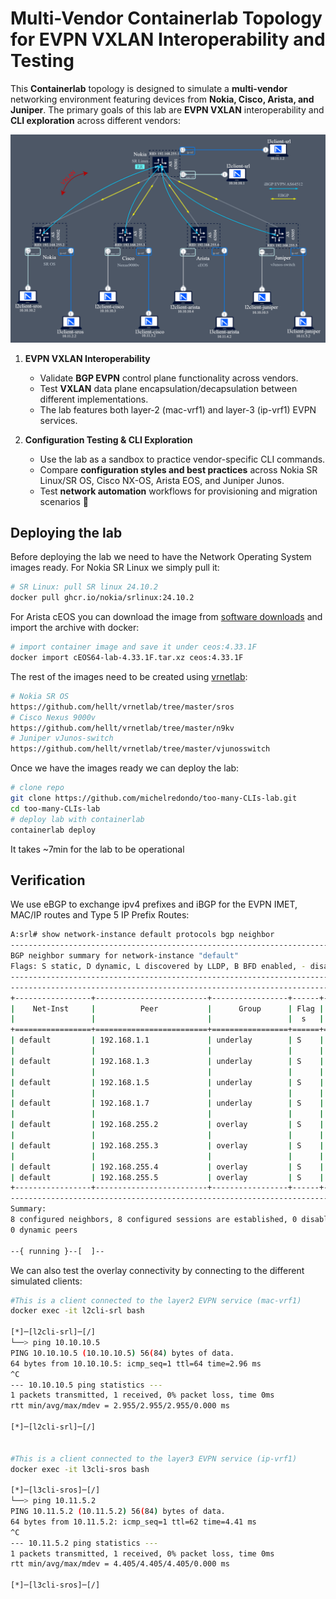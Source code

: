 # Multi-Vendor Containerlab Topology for EVPN VXLAN Interoperability and Testing

This **Containerlab** topology is designed to simulate a **multi-vendor** networking environment featuring devices from **Nokia, Cisco, Arista, and Juniper**. The primary goals of this lab are **EVPN VXLAN** interoperability and **CLI exploration** across different vendors:


![](./img/toomanyclis.png)
 

1. **EVPN VXLAN Interoperability**
	- Validate **BGP EVPN** control plane functionality across vendors.
	- Test **VXLAN** data plane encapsulation/decapsulation between different implementations.
 	- The lab features both layer-2 (mac-vrf1) and layer-3 (ip-vrf1) EVPN services.

2. **Configuration Testing & CLI Exploration**
	- Use the lab as a sandbox to practice vendor-specific CLI commands.
	- Compare **configuration styles and best practices** across Nokia SR Linux/SR OS, Cisco NX-OS, Arista EOS, and Juniper Junos.
	- Test **network automation** workflows for provisioning and migration scenarios 🚀

## Deploying the lab
Before deploying the lab we need to have the Network Operating System images ready.
For Nokia SR Linux we simply pull it: 
```bash
# SR Linux: pull SR linux 24.10.2
docker pull ghcr.io/nokia/srlinux:24.10.2
```
For Arista cEOS you can download the image from [software downloads](https://www.arista.com/en/support/software-download) and import the archive with docker:
```bash
# import container image and save it under ceos:4.33.1F
docker import cEOS64-lab-4.33.1F.tar.xz ceos:4.33.1F
```
The rest of the images need to be created using [vrnetlab](https://github.com/hellt/vrnetlab):
```bash
# Nokia SR OS
https://github.com/hellt/vrnetlab/tree/master/sros
# Cisco Nexus 9000v
https://github.com/hellt/vrnetlab/tree/master/n9kv
# Juniper vJunos-switch
https://github.com/hellt/vrnetlab/tree/master/vjunosswitch
```
Once we have the images ready we can deploy the lab:
```bash
# clone repo
git clone https://github.com/michelredondo/too-many-CLIs-lab.git
cd too-many-CLIs-lab
# deploy lab with containerlab
containerlab deploy
```
It takes ~7min for the lab to be operational

## Verification
We use eBGP to exchange ipv4 prefixes and iBGP for the EVPN IMET, MAC/IP routes and Type 5 IP Prefix Routes:
```bash
A:srl# show network-instance default protocols bgp neighbor
---------------------------------------------------------------------------------------------------------------------------------------------------------------
BGP neighbor summary for network-instance "default"
Flags: S static, D dynamic, L discovered by LLDP, B BFD enabled, - disabled, * slow
---------------------------------------------------------------------------------------------------------------------------------------------------------------
---------------------------------------------------------------------------------------------------------------------------------------------------------------
+-----------------+-------------------------+-----------------+------+---------+--------------+--------------+-------------+-------------------------+
|    Net-Inst     |          Peer           |      Group      | Flag | Peer-AS |    State     |    Uptime    |  AFI/SAFI   |     [Rx/Active/Tx]      |
|                 |                         |                 |  s   |         |              |              |             |                         |
+=================+=========================+=================+======+=========+==============+==============+=============+=========================+
| default         | 192.168.1.1             | underlay        | S    | 65002   | established  | 0d:0h:42m:55 | ipv4-       | [2/1/8]                 |
|                 |                         |                 |      |         |              | s            | unicast     |                         |
| default         | 192.168.1.3             | underlay        | S    | 65003   | established  | 0d:0h:36m:12 | ipv4-       | [2/1/8]                 |
|                 |                         |                 |      |         |              | s            | unicast     |                         |
| default         | 192.168.1.5             | underlay        | S    | 65004   | established  | 0d:0h:46m:8s | ipv4-       | [2/1/8]                 |
|                 |                         |                 |      |         |              |              | unicast     |                         |
| default         | 192.168.1.7             | underlay        | S    | 65005   | established  | 0d:0h:44m:15 | ipv4-       | [2/1/8]                 |
|                 |                         |                 |      |         |              | s            | unicast     |                         |
| default         | 192.168.255.2           | overlay         | S    | 64512   | established  | 0d:0h:42m:18 | evpn        | [3/3/17]                |
|                 |                         |                 |      |         |              | s            |             |                         |
| default         | 192.168.255.3           | overlay         | S    | 64512   | established  | 0d:0h:35m:59 | evpn        | [7/3/13]                |
|                 |                         |                 |      |         |              | s            |             |                         |
| default         | 192.168.255.4           | overlay         | S    | 64512   | established  | 0d:0h:46m:4s | evpn        | [3/3/17]                |
| default         | 192.168.255.5           | overlay         | S    | 64512   | established  | 0d:0h:44m:9s | evpn        | [4/4/16]                |
+-----------------+-------------------------+-----------------+------+---------+--------------+--------------+-------------+-------------------------+
---------------------------------------------------------------------------------------------------------------------------------------------------------------
Summary:
8 configured neighbors, 8 configured sessions are established, 0 disabled peers
0 dynamic peers

--{ running }--[  ]--
```
We can also test the overlay connectivity by connecting to the different simulated clients:
```bash
#This is a client connected to the layer2 EVPN service (mac-vrf1)
docker exec -it l2cli-srl bash

[*]─[l2cli-srl]─[/]
└──> ping 10.10.10.5
PING 10.10.10.5 (10.10.10.5) 56(84) bytes of data.
64 bytes from 10.10.10.5: icmp_seq=1 ttl=64 time=2.96 ms
^C
--- 10.10.10.5 ping statistics ---
1 packets transmitted, 1 received, 0% packet loss, time 0ms
rtt min/avg/max/mdev = 2.955/2.955/2.955/0.000 ms

[*]─[l2cli-srl]─[/]


#This is a client connected to the layer3 EVPN service (ip-vrf1)
docker exec -it l3cli-sros bash

[*]─[l3cli-sros]─[/]
└──> ping 10.11.5.2
PING 10.11.5.2 (10.11.5.2) 56(84) bytes of data.
64 bytes from 10.11.5.2: icmp_seq=1 ttl=62 time=4.41 ms
^C
--- 10.11.5.2 ping statistics ---
1 packets transmitted, 1 received, 0% packet loss, time 0ms
rtt min/avg/max/mdev = 4.405/4.405/4.405/0.000 ms

[*]─[l3cli-sros]─[/]
```

